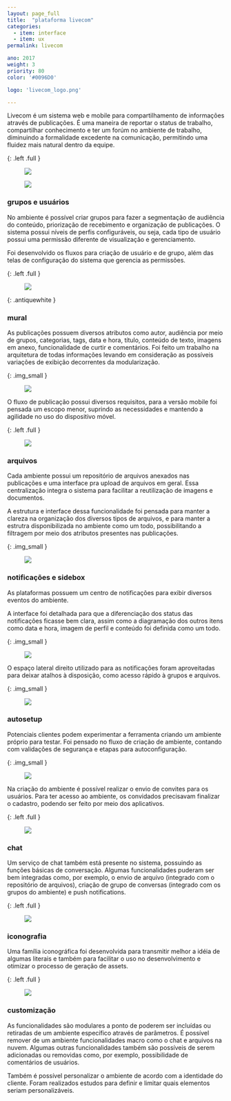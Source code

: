 ```yaml
---
layout: page_full
title:  "plataforma livecom"
categories:
  - item: interface
  - item: ux
permalink: livecom

ano: 2017
weight: 3
priority: 80
color: '#0096D0'

logo: 'livecom_logo.png'

---
```


Livecom é um sistema web e mobile para compartilhamento de informações através de publicações. É uma maneira de reportar o status de trabalho, compartilhar conhecimento e ter um forúm no ambiente de trabalho, diminuindo a formalidade excedente na comunicação, permitindo uma fluidez mais natural dentro da equipe.

{: .left .full }
<figure><img src="{{ site.baseurl }}/assets/livecom/plataformas.png"/></figure>

<figure><img src="{{ site.baseurl }}/assets/livecom/features.png"/></figure>

### grupos e usuários

No ambiente é possível criar grupos para fazer a segmentação de audiência do conteúdo, priorização de recebimento e organização de publicações. O sistema possui níveis de perfis configuráveis, ou seja, cada tipo de usuário possui uma permissão diferente de visualização e gerenciamento.

Foi desenvolvido os fluxos para criação de usuário e de grupo, além das telas de configuração do sistema que gerencia as permissões.

{: .left .full }
<figure><img src="{{ site.baseurl }}/assets/livecom/grupos.png"/></figure>

{: .antiquewhite }
<div markdown="1">

### mural

As publicações possuem diversos atributos como autor, audiência por meio de grupos, categorias, tags, data e hora, título, conteúdo de texto, imagens em anexo, funcionalidade de curtir e comentários. Foi feito um trabalho na arquitetura de todas informações levando em consideração as possíveis variações de exibição decorrentes da modularização.

{: .img_small }
<figure><img src="{{ site.baseurl }}/assets/livecom/mural_publi.png"/></figure>

O fluxo de publicação possui diversos requisitos, para a versão mobile foi pensada um escopo menor, suprindo as necessidades e mantendo a agilidade no uso do dispositivo móvel.

{: .left .full }
<figure><img src="{{ site.baseurl }}/assets/livecom/publicar.png"/></figure>

</div>

### arquivos

Cada ambiente possui um repositório de arquivos anexados nas publicações e uma interface pra upload de arquivos em geral. Essa centralização integra o sistema para facilitar a reutilização de imagens e documentos.

A estrutura e interface dessa funcionalidade foi pensada para manter a clareza na organização dos diversos tipos de arquivos, e para manter a estrutra disponibilizada no ambiente como um todo, possibilitando a filtragem por meio dos atributos presentes nas publicações.

{: .img_small }
<figure><img src="{{ site.baseurl }}/assets/livecom/arquivos.png"/></figure>

### notificações e sidebox

As plataformas possuem um centro de notificações para exibir diversos eventos do ambiente.

A interface foi detalhada para que a diferenciação dos status das notificações ficasse bem clara, assim como a diagramação dos outros itens como data e hora, imagem de perfil e conteúdo foi definida como um todo.

{: .img_small }
<figure><img src="{{ site.baseurl }}/assets/livecom/notificacao.png"/></figure>

O espaço lateral direito utilizado para as notificações foram aproveitadas para deixar atalhos à disposição, como acesso rápido à grupos e arquivos.

{: .img_small }
<figure><img src="{{ site.baseurl }}/assets/livecom/sidebox.png"/></figure>

### autosetup

Potenciais clientes podem experimentar a ferramenta criando um ambiente próprio para testar. Foi pensado no fluxo de criação de ambiente, contando com validações de segurança e etapas para autoconfiguração.

{: .img_small }
<figure><img src="{{ site.baseurl }}/assets/livecom/auto.png"/></figure>

Na criação do ambiente é possível realizar o envio de convites para os usuários. Para ter acesso ao ambiente, os convidados precisavam finalizar o cadastro, podendo ser feito por meio dos aplicativos.

{: .left .full }
<figure><img src="{{ site.baseurl }}/assets/livecom/auto2.png"/></figure>

### chat

Um serviço de chat também está presente no sistema, possuindo as funções básicas de conversação. Algumas funcionalidades puderam ser bem integradas como, por exemplo, o envio de arquivo (integrado com o repositório de arquivos), criação de grupo de conversas (integrado com os grupos do ambiente) e push notifications.

{: .left .full }
<figure><img src="{{ site.baseurl }}/assets/livecom/chat.png"/></figure>

### iconografia

Uma família iconográfica foi desenvolvida para transmitir melhor a idéia de algumas literais e também para facilitar o uso no desenvolvimento e otimizar o processo de geração de assets.

{: .left .full }
<figure><img src="{{ site.baseurl }}/assets/livecom/icones.png"/></figure>

### customização

As funcionalidades são modulares a ponto de poderem ser incluídas ou retiradas de um ambiente específico através de parâmetros. É possível remover de um ambiente funcionalidades macro como o chat e arquivos na nuvem. Algumas outras funcionalidades também são possíveis de serem adicionadas ou removidas como, por exemplo, possibilidade de comentários de usuários.

Também é possível personalizar o ambiente de acordo com a identidade do cliente. Foram realizados estudos para definir e limitar quais elementos seriam personalizáveis.

